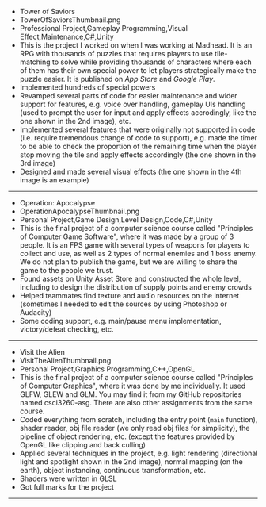 - Tower of Saviors
- TowerOfSaviorsThumbnail.png
- Professional Project,Gameplay Programming,Visual Effect,Maintenance,C#,Unity
- This is the project I worked on when I was working at Madhead. It is an RPG with thousands of puzzles that requires players to use tile-matching to solve while providing thousands of characters where each of them has their own special power to let players strategically make the puzzle easier. It is published on <i>App Store</i> and <i>Google Play</i>.
- Implemented hundreds of special powers
- Revamped several parts of code for easier maintenance and wider support for features, e.g. voice over handling, gameplay UIs handling (used to prompt the user for input and apply effects accrodingly, like the one shown in the 2nd image), etc.
- Implemented several features that were originally not supported in code (i.e. require tremendous change of code to support), e.g. made the timer to be able to check the proportion of the remaining time when the player stop moving the tile and apply effects accordingly (the one shown in the 3rd image)
- Designed and made several visual effects (the one shown in the 4th image is an example)
---
- Operation: Apocalypse
- OperationApocalypseThumbnail.png
- Personal Project,Game Design,Level Design,Code,C#,Unity
- This is the final project of a computer science course called "Principles of Computer Game Software", where it was made by a group of 3 people. It is an FPS game with several types of weapons for players to collect and use, as well as 2 types of normal enemies and 1 boss enemy. We do not plan to publish the game, but we are willing to share the game to the people we trust.
- Found assets on Unity Asset Store and constructed the whole level, including to design the distribution of supply points and enemy crowds
- Helped teammates find texture and audio resources on the internet (sometimes I needed to edit the sources by using Photoshop or Audacity)
- Some coding support, e.g. main/pause menu implementation, victory/defeat checking, etc.
---
- Visit the Alien
- VisitTheAlienThumbnail.png
- Personal Project,Graphics Programming,C++,OpenGL
- This is the final project of a computer science course called "Principles of Computer Graphics", where it was done by me individually. It used GLFW, GLEW and GLM. You may find it from my GitHub repositories named csci3260-asg. There are also other assignments from the same course.
- Coded everything from scratch, including the entry point (<code>main</code> function), shader reader, obj file reader (we only read obj files for simplicity), the pipeline of object rendering, etc. (except the features provided by OpenGL like clipping and back culling)
- Applied several techniques in the project, e.g. light rendering (directional light and spotlight shown in the 2nd image), normal mapping (on the earth), object instancing, continuous transformation, etc.
- Shaders were written in GLSL
- Got full marks for the project
---
